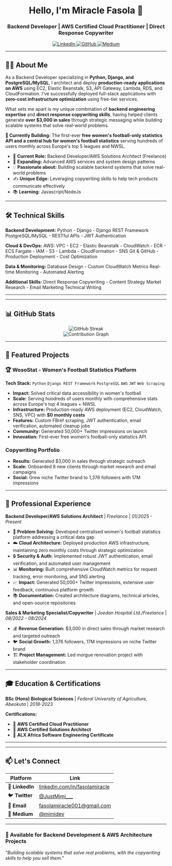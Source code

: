 <h1 align="center">Hello, I'm Miracle Fasola 👋</h1>
<h3 align="center">Backend Developer | AWS Certified Cloud Practitioner | Direct Response Copywriter</h3>

<p align="center">
  <a href="https://www.linkedin.com/in/fasolamiracle">
    <img src="https://img.shields.io/badge/LinkedIn-0077B5?style=for-the-badge&logo=linkedin&logoColor=white" alt="LinkedIn">
  </a>
  <a href="https://github.com/MiracleFasola">
    <img src="https://img.shields.io/badge/GitHub-100000?style=for-the-badge&logo=github&logoColor=white" alt="GitHub">
  <a href="https://medium.com/@mimidev">
  <img src="https://img.shields.io/badge/Medium-1A8917?style=for-the-badge&logo=medium&logoColor=white" alt="Medium">
</a>


</p>

---

## 👨‍💻 About Me

As a Backend Developer specializing in **Python, Django, and PostgreSQL/MySQL**, I architect and deploy **production-ready applications on AWS** using EC2, Elastic Beanstalk, S3, API Gateway, Lambda, RDS, and CloudFormation. I've successfully deployed full-stack applications with **zero-cost infrastructure optimization** using free-tier services.

What sets me apart is my unique combination of **backend engineering expertise** and **direct response copywriting skills**, having helped clients generate **over $3,000 in sales** through strategic messaging while building scalable systems that solve real-world problems.

**🚀 Currently Building:** The first-ever **free women's football-only statistics API and a central hub for women's football statistics** serving hundreds of users monthly across Europe's top 5 leagues and NWSL.

- 🔭 **Current Role:** Backend Developer/AWS Solutions Architect (Freelance)
- 🌱 **Expanding:** Advanced AWS services and system design patterns
- 💡 **Passionate about:** Building scalable backend systems that solve real-world problems
- ✍️ **Unique Edge:** Leveraging copywriting skills to help tech products communicate effectively
- 📚 **Learning:** Javascript/NodeJs

---

## 🛠️ Technical Skills


**Backend Development:**
Python - Django - Django REST Framework
PostgreSQL/MySQL - RESTful APIs - JWT Authentication

**Cloud & DevOps:**
AWS: VPC - EC2 - Elastic Beanstalk - CloudWatch - ECR - ECS
Fargate - IAM - S3 - Lambda - CloudFormation - SNS
Git & GitHub - Production Deployment - Cost Optimization

**Data & Monitoring:**
Database Design - Custom CloudWatch Metrics
Real-time Monitoring - Automated Alerting

**Additional Skills:**
Direct Response Copywriting - Content Strategy
Market Research - Email Marketing
Technical Writing

---

---

## 📊 GitHub Stats

<!-- <div align="center">
  
  <img src="https://github-readme-stats.vercel.app/api?username=MiracleFasola&show_icons=true&theme=tokyonight&include_all_commits=true&count_private=true" alt="GitHub Stats" height="180em" />
  
</div> -->

<div align="center">
  <img src="https://github-readme-streak-stats.herokuapp.com/?user=MiracleFasola&theme=tokyonight" alt="GitHub Streak" />
</div>

<div align="center">
  <img src="https://github-readme-activity-graph.vercel.app/graph?username=MiracleFasola&theme=tokyo-night&hide_border=true" alt="Contribution Graph" />
</div>

---

## 🚀 Featured Projects

### 🏆 WosoStat - Women's Football Statistics Platform
**Tech Stack:** `Python` `Django REST Framework` `PostgreSQL` `AWS` `JWT` `Web Scraping`

- **Impact:** Solved critical data accessibility in women's football
- **Scale:** Serving hundreds of users monthly with comprehensive stats across Europe's top 4 leagues + NWSL
- **Infrastructure:** Production-ready AWS deployment (EC2, CloudWatch, SNS, VPC) with **$0 monthly costs**
- **Features:** Custom FBref scraping, JWT authentication, email verification, automated cleanup jobs
- **Community:** Generated 50,000+ Twitter impressions on launch
- **Innovation:** First-ever free women's football-only statistics API

### Copywriting Portfolio
- **Results:** Generated $3,000 in sales through strategic outreach
- **Scale:** Onboarded 8 new clients through market research and email campaigns
- **Social:** Grew niche Twitter brand to 1,376 followers with 17M impressions


---

## 💼 Professional Experience

**Backend Developer/AWS Solutions Architect** | *Freelance* | *01/2025 - Present*
- 🔧 **Problem Solving:** Developed centralised women's football statistics platform addressing a critical data gap
- ☁️ **Cloud Architecture:** Deployed production AWS infrastructure, maintaining zero monthly costs through strategic optimization
- 🔒 **Security & Auth:** Implemented robust JWT authentication, email verification, and automated user management
- 📊 **Monitoring:** Built comprehensive CloudWatch metrics for request tracking, error monitoring, and SNS alerting
- 📈 **Impact:** Generated 50,000+ Twitter impressions, extensive user feedback, continuous platform growth
- 📚 **Documentation:** Created architecture diagrams, technical articles, and open-source repositories

**Sales & Marketing Specialist/Copywriter** | *Joedan Hospital Ltd./Freelance* | *08/2022 - 08/2024*
- 💰 **Revenue Generation:** $3,000 in direct sales through market research and targeted outreach
- 🐦 **Social Growth:** 1,376 followers, 17M impressions on niche Twitter brand
- 🏗️ **Project Management:** Led morgue renovation project with stakeholder coordination

---
## 🎓 Education & Certifications

**BSc (Hons) Biological Sciences** | *Federal University of Agriculture, Abeokuta* | *2018-2023*

**Certifications:**
- 🏅 **AWS Certified Cloud Practitioner**
- 🏅 **AWS Certified Solutions Architect**
- 🏅 **ALX Africa Software Engineering Certificate**

---
---

## 📫 Let's Connect

| Platform | Link |
|----------|------|
| 💼 **LinkedIn** | [linkedin.com/in/fasolamiracle](https://www.linkedin.com/in/fasolamiracle) |
| 🐦 **Twitter** | [@JustMimi___](https://twitter.com/JustMimi___) |
| 📧 **Email** | [fasolamiracle001@gmail.com](mailto:fasolamiracle001@gmail.com) |
| 📝 **Medium** | [@mimidev](https://medium.com/@mimidev) |
---

<p align="center">
  <h3>🚀 Available for Backend Development & AWS Architecture Projects</h3>
  <p><i>"Building scalable systems that solve real problems, with the copywriting skills to help you sell them."</i></p>
</p>

>
